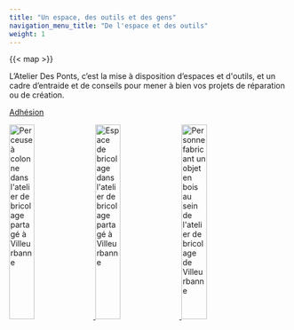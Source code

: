 ```yaml
---
title: "Un espace, des outils et des gens"
navigation_menu_title: "De l'espace et des outils"
weight: 1
---
```


{{< map >}}

L’Atelier Des Ponts, c’est la mise à disposition d’espaces et d'outils, et un cadre d’entraide et de conseils pour mener à bien vos projets de réparation ou de création.

[Adhésion](https://atelier-des-ponts.assoconnect.com/collect/description/444452-z-adhesion-2024-2025)


<a href="/images/perceuse-colonne-atelier-des-ponts.webp" data-lightbox="galerie">
  <img src="/images/perceuse-colonne-atelier-des-ponts.webp" alt="Perceuse à colonne dans l'atelier de bricolage partagé à Villeurbanne" style="width: 30%;">
</a>
<a href="/images/plan-travail-atelier-des-ponts.webp" data-lightbox="galerie">
  <img src="/images/plan-travail-atelier-des-ponts.webp" alt="Espace de bricolage dans l'atelier de bricolage partagé à Villeurbanne" style="width: 30%;">
</a>
<a href="/images/bricolage-villeurbanne-atelier-des-ponts.webp" data-lightbox="galerie">
  <img src="/images/bricolage-villeurbanne-atelier-des-ponts.webp" alt="Personne fabricant un objet en bois au sein de l'atelier de bricolage de Villeurbanne" style="width: 30%;">
</a>
